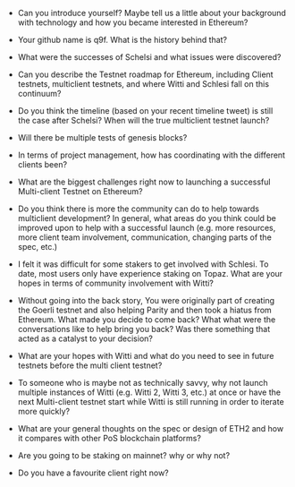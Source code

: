 * Can you introduce yourself? Maybe tell us a little about your background with technology and how you became interested in Ethereum?

 * Your github name is q9f. What is the history behind that?

 * What were the successes of Schelsi and what issues were discovered?

 * Can you describe the Testnet roadmap for Ethereum, including Client testnets, multiclient testnets, and where Witti and Schlesi fall on this continuum?

 * Do you think the timeline (based on your recent timeline tweet) is still the case after Schelsi? When will the true multiclient testnet launch?

 * Will there be multiple tests of genesis blocks?

 * In terms of project management, how has coordinating with the different clients been?

 * What are the biggest challenges right now to launching a successful Multi-client Testnet on Ethereum?

 * Do you think there is more the community can do to help towards multiclient development? In general, what areas do you think could be improved upon to help with a successful launch (e.g. more resources, more client team involvement, communication, changing parts of the spec, etc.)

 * I felt it was difficult for some stakers to get involved with Schlesi. To date, most users only have experience staking on Topaz. What are your hopes in terms of community involvement with Witti?

 * Without going into the back story, You were originally part of creating the Goerli testnet and also helping Parity and then took a hiatus from Ethereum. What made you decide to come back? What what were the conversations like to help bring you back? Was there something that acted as a catalyst to your decision?

 * What are your hopes with Witti and what do you need to see in future testnets before the multi client testnet?

 * To someone who is maybe not as technically savvy, why not launch multiple instances of Witti (e.g. Witti 2, Witti 3, etc.) at once or have the next Multi-client testnet start while Witti is still running in order to iterate more quickly?

 * What are your general thoughts on the spec or design of ETH2 and how it compares with other PoS blockchain platforms?

 * Are you going to be staking on mainnet? why or why not?

 * Do you have a favourite client right now?
